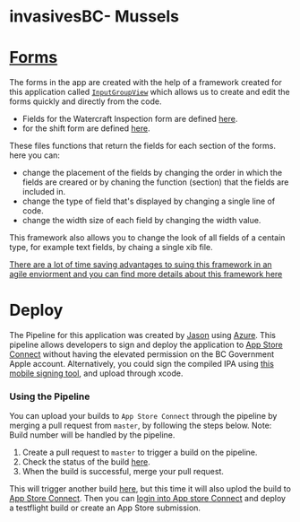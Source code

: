 # invasivesBC- Mussels

# [Forms](https://github.com/bcgov/invasivesBC-mussels-iOS/tree/master/ipad/Views/Form)
The forms in the app are created with the help of a framework created for this application called [`InputGroupView`](https://github.com/bcgov/invasivesBC-mussels-iOS/tree/master/ipad/Views/Form) which allows us to create and edit the forms quickly and directly from the code.&nbsp;

- Fields for the Watercraft Inspection form are defined [here](https://github.com/bcgov/invasivesBC-mussels-iOS/tree/master/ipad/Models/Waterfract%20Inspection/Form%20Fields).
- for the shift form are defined [here](https://github.com/bcgov/invasivesBC-mussels-iOS/tree/master/ipad/Models/Shift/Form%20Fields).

These files functions that return the fields for each section of the forms. here you can:
- change the placement of the fields by changing the order in which the fields are creared or by chaning the function (section) that the fields are included in.
- change the type of field that's displayed by changing a single line of code.
- change the width size of each field by changing the width value.

This framework also allows you to change the look of all fields of a centain type, for example text fields, by chaing a single xib file.&nbsp;

[There are a lot of time saving advantages to suing this framework in an agile enviorment and you can find more details about this framework here](https://github.com/bcgov/invasivesBC-mussels-iOS/tree/master/ipad/Views/Form)

# Deploy

The Pipeline for this application was created by [Jason](https://github.com/jleach) using [Azure](https://docs.microsoft.com/en-us/azure/devops/pipelines/ecosystems/xcode?view=azure-devops).
This pipeline allows developers to sign and deploy the application to [App Store Connect](https://appstoreconnect.apple.com/login) without having the elevated permission on the BC Government Apple account.
Alternatively, you could sign the compiled IPA using [this mobile signing tool](https://signing-web-devhub-prod.pathfinder.gov.bc.ca/?intention=LOGIN#error=login_required), and upload through xcode.

### Using the Pipeline
You can upload your builds to `App Store Connect` through the pipeline by merging a pull request from `master`, by following the steps below.
Note: Build number will be handled by the pipeline.
 1) Create a pull request to `master` to trigger a build on the pipeline.
 2) Check the status of the build [here](https://fullboar.visualstudio.com/Invasive%20Species%20BC/_build?definitionId=10&_a=summary).
 3) When the build is successful, merge your pull request.
 
 This will trigger another build [here](https://fullboar.visualstudio.com/Invasive%20Species%20BC/_build?definitionId=10&_a=summary), but this time it will also uplod the build to [App Store Connect](https://appstoreconnect.apple.com/login).
 Then you can [login into App store Connect](https://appstoreconnect.apple.com/login) and deploy a testflight build or create an App Store submission. 
